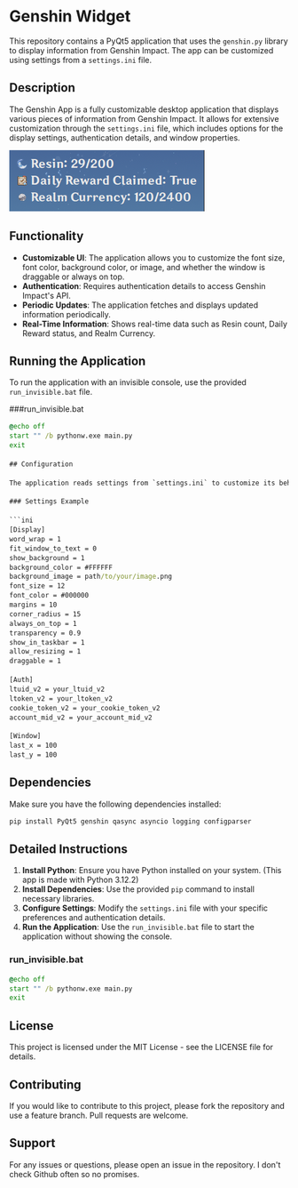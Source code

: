 # Genshin Widget

This repository contains a PyQt5 application that uses the `genshin.py` library to display information from Genshin Impact. The app can be customized using settings from a `settings.ini` file.

## Description

The Genshin App is a fully customizable desktop application that displays various pieces of information from Genshin Impact. It allows for extensive customization through the `settings.ini` file, which includes options for the display settings, authentication details, and window properties.

![Preview Image](https://raw.githubusercontent.com/Naguroka/GenshinWidget/main/Preview.png)

## Functionality

- **Customizable UI**: The application allows you to customize the font size, font color, background color, or image, and whether the window is draggable or always on top.
- **Authentication**: Requires authentication details to access Genshin Impact's API.
- **Periodic Updates**: The application fetches and displays updated information periodically.
- **Real-Time Information**: Shows real-time data such as Resin count, Daily Reward status, and Realm Currency.

## Running the Application

To run the application with an invisible console, use the provided `run_invisible.bat` file.


###run_invisible.bat

```bat
@echo off
start "" /b pythonw.exe main.py
exit

## Configuration

The application reads settings from `settings.ini` to customize its behavior and appearance. Ensure you have this file in the same directory as `main.py`.

### Settings Example

```ini
[Display]
word_wrap = 1
fit_window_to_text = 0
show_background = 1
background_color = #FFFFFF
background_image = path/to/your/image.png
font_size = 12
font_color = #000000
margins = 10
corner_radius = 15
always_on_top = 1
transparency = 0.9
show_in_taskbar = 1
allow_resizing = 1
draggable = 1

[Auth]
ltuid_v2 = your_ltuid_v2
ltoken_v2 = your_ltoken_v2
cookie_token_v2 = your_cookie_token_v2
account_mid_v2 = your_account_mid_v2

[Window]
last_x = 100
last_y = 100
```

## Dependencies

Make sure you have the following dependencies installed:

```bash
pip install PyQt5 genshin qasync asyncio logging configparser
```

## Detailed Instructions

1. **Install Python**: Ensure you have Python installed on your system. (This app is made with Python 3.12.2)
2. **Install Dependencies**: Use the provided `pip` command to install necessary libraries.
3. **Configure Settings**: Modify the `settings.ini` file with your specific preferences and authentication details.
4. **Run the Application**: Use the `run_invisible.bat` file to start the application without showing the console.

### run_invisible.bat

```bat
@echo off
start "" /b pythonw.exe main.py
exit
```

## License

This project is licensed under the MIT License - see the LICENSE file for details.

## Contributing

If you would like to contribute to this project, please fork the repository and use a feature branch. Pull requests are welcome.

## Support

For any issues or questions, please open an issue in the repository. I don't check Github often so no promises.


